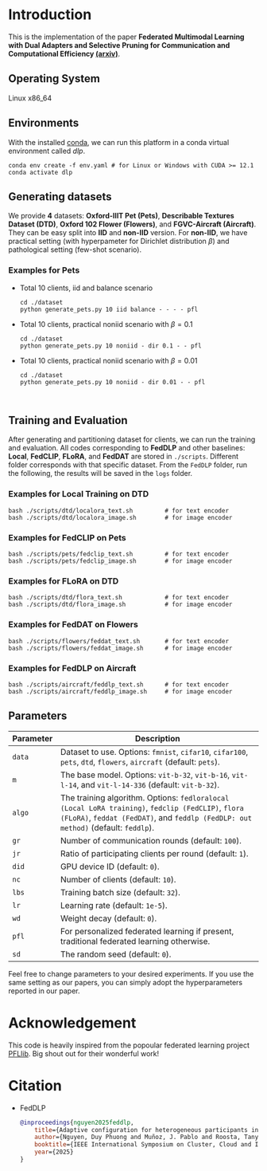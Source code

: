 # Introduction

This is the implementation of the paper **Federated Multimodal Learning with Dual Adapters and Selective Pruning for Communication and Computational Efficiency [(arxiv)](https://arxiv.org/abs/2503.07552)**. 

## Operating System
Linux x86_64

## Environments
With the installed [conda](https://repo.anaconda.com/miniconda/Miniconda3-latest-Linux-x86_64.sh), we can run this platform in a conda virtual environment called *dlp*. 
```
conda env create -f env.yaml # for Linux or Windows with CUDA >= 12.1
conda activate dlp
```

## Generating datasets

We provide **4** datasets: **Oxford-IIIT Pet (Pets)**,  **Describable Textures Dataset (DTD)**, **Oxford 102 Flower (Flowers)**, and **FGVC-Aircraft (Aircraft)**. They can be easy split into **IID** and **non-IID** version. For **non-IID**, we have practical setting (with hyperpameter for Dirichlet distribution $\beta$) and pathological setting (few-shot scenario). 

### Examples for **Pets**
- Total 10 clients, iid and balance scenario
    ```
    cd ./dataset
    python generate_pets.py 10 iid balance - - - - pfl
    ```

- Total 10 clients, practical noniid scenario with $\beta = 0.1$ 
    ```
    cd ./dataset
    python generate_pets.py 10 noniid - dir 0.1 - - pfl
    ```

- Total 10 clients, practical noniid scenario with $\beta = 0.01$ 
    ```
    cd ./dataset
    python generate_pets.py 10 noniid - dir 0.01 - - pfl



## Training and Evaluation

After generating and partitioning dataset for clients, we can run the training and evaluation. All codes corresponding to **FedDLP** and other baselines: **Local**, **FedCLIP**, **FLoRA**, and **FedDAT** are stored in `./scripts`. Different folder corresponds with that specific dataset. From the `FedDLP` folder, run the following, the results will be saved in the `logs` folder.

### Examples for **Local Training** on **DTD** 
```
bash ./scripts/dtd/localora_text.sh         # for text encoder
bash ./scripts/dtd/localora_image.sh        # for image encoder
```

### Examples for **FedCLIP** on **Pets** 
```
bash ./scripts/pets/fedclip_text.sh         # for text encoder
bash ./scripts/pets/fedclip_image.sh        # for image encoder
```

### Examples for **FLoRA** on **DTD** 
```
bash ./scripts/dtd/flora_text.sh            # for text encoder
bash ./scripts/dtd/flora_image.sh           # for image encoder
```

### Examples for **FedDAT** on **Flowers** 
```
bash ./scripts/flowers/feddat_text.sh       # for text encoder
bash ./scripts/flowers/feddat_image.sh      # for image encoder
```

### Examples for **FedDLP** on **Aircraft**
```
bash ./scripts/aircraft/feddlp_text.sh      # for text encoder
bash ./scripts/aircraft/feddlp_image.sh     # for image encoder
```

## Parameters

| Parameter | Description |
| --------- | ----------- |
|`data`     | Dataset to use. Options: `fmnist`, `cifar10`, `cifar100`, `pets`, `dtd`, `flowers`, `aircraft` (default: `pets`).|          
| `m`       | The base model. Options: `vit-b-32`, `vit-b-16`, `vit-l-14`, and `vit-l-14-336` (default: `vit-b-32`).|
| `algo`    | The training algorithm. Options: `fedloralocal (Local LoRA training)`, `fedclip (FedCLIP)`, `flora (FLoRA)`, `feddat (FedDAT)`, and `feddlp (FedDLP: out method)` (default: `feddlp`).|
| `gr`      | Number of communication rounds (default: `100`). |
| `jr`      | Ratio of participating clients per round (default: `1`). |
| `did`     | GPU device ID (default: `0`). |
| `nc`      | Number of clients (default: `10`). |
| `lbs`     | Training batch size (default: `32`). |
| `lr`      | Learning rate (default: `1e-5`). |
| `wd`      | Weight decay (default: `0`). |
| `pfl`     | For personalized federated learning if present, traditional federated learning otherwise. |
| `sd`      | The random seed (default: `0`). |


Feel free to change parameters to your desired experiments. If you use the same setting as our papers, you can simply adopt the hyperparameters reported in our paper.


# Acknowledgement

This code is heavily inspired from the popoular federated learning project [PFLlib](https://github.com/TsingZ0/PFLlib). Big shout out for their wonderful work!

# Citation

- FedDLP
    ```bibtex
    @inproceedings{nguyen2025feddlp,
        title={Adaptive configuration for heterogeneous participants in decentralized federated learning},
        author={Nguyen, Duy Phuong and Muñoz, J. Pablo and Roosta, Tanya and Jannesari, Ali},
        booktitle={IEEE International Symposium on Cluster, Cloud and Internet Computing (CCGrid)},
        year={2025}
    }